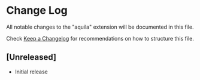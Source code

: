 # Change Log

All notable changes to the "aquila" extension will be documented in this file.

Check [Keep a Changelog](http://keepachangelog.com/) for recommendations on how to structure this file.

## [Unreleased]

- Initial release